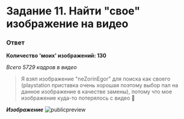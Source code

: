 # Задание 11. Найти "свое" изображение на видео

### Ответ

**Количество 'моих' изображений: 130**

*Всего 5729 кадров в видео*

> Я взял изображение "neZorinEgor" для поиска как своего (playstation приставка очень хорошая поэтому выбор пал на данное изображение в качестве замены), потому что мое изображение куда-то потерялось с видео 🤔

***Изображение***
![publicpreview](https://github.com/svyatoslavlipatov/Introduction-to-Computer-Vision/assets/92099105/2f73da0c-71ea-4e13-98be-595fc8283c66)

